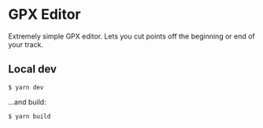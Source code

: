 # GPX Editor

Extremely simple GPX editor. Lets you cut points off the beginning or end of your track.

## Local dev

```
$ yarn dev
```

...and build:

```
$ yarn build
```